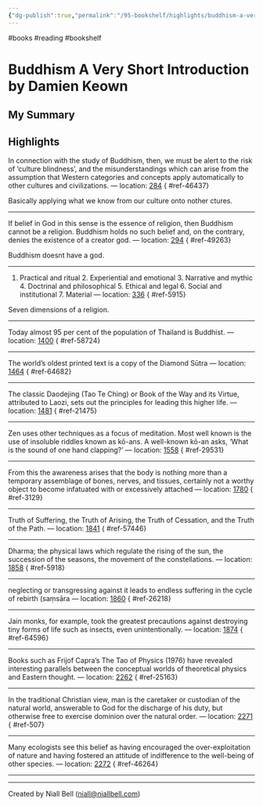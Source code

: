 ```yaml
---
{"dg-publish":true,"permalink":"/95-bookshelf/highlights/buddhism-a-very-short-introduction-by-damien-keown/","hide":true,"noteIcon":"","created":"2024-10-30T13:24:18.000+00:00","updated":"2024-10-30T13:45:19.000+00:00"}
---
```


#books #reading #bookshelf

# Buddhism A Very Short Introduction by Damien Keown
## My Summary


## Highlights

In connection with the study of Buddhism, then, we must be alert to the risk of ‘culture blindness’, and the misunderstandings which can arise from the assumption that Western categories and concepts apply automatically to other cultures and civilizations. — location: [284]()
{ #ref-46437}


Basically applying what we know from our culture onto nother ctures.

---
If belief in God in this sense is the essence of religion, then Buddhism cannot be a religion. Buddhism holds no such belief and, on the contrary, denies the existence of a creator god. — location: [294]()
{ #ref-49263}


Buddhism doesnt have a god.

---
1. Practical and ritual 2. Experiential and emotional 3. Narrative and mythic 4. Doctrinal and philosophical 5. Ethical and legal 6. Social and institutional 7. Material — location: [336]()
{ #ref-5915}


Seven dimensions of a religion.

---
Today almost 95 per cent of the population of Thailand is Buddhist. — location: [1400]()
{ #ref-58724}


---
The world’s oldest printed text is a copy of the Diamond Sūtra — location: [1464]()
{ #ref-64682}


---
The classic Daodejing (Tao Te Ching) or Book of the Way and its Virtue, attributed to Laozi, sets out the principles for leading this higher life. — location: [1481]()
{ #ref-21475}


---
Zen uses other techniques as a focus of meditation. Most well known is the use of insoluble riddles known as kō-ans. A well-known kō-an asks, ‘What is the sound of one hand clapping?’ — location: [1558]()
{ #ref-29531}


---
From this the awareness arises that the body is nothing more than a temporary assemblage of bones, nerves, and tissues, certainly not a worthy object to become infatuated with or excessively attached — location: [1780]()
{ #ref-3129}


---
Truth of Suffering, the Truth of Arising, the Truth of Cessation, and the Truth of the Path. — location: [1841]()
{ #ref-57446}


---
Dharma; the physical laws which regulate the rising of the sun, the succession of the seasons, the movement of the constellations. — location: [1858]()
{ #ref-5918}


---
neglecting or transgressing against it leads to endless suffering in the cycle of rebirth (saṃsāra — location: [1860]()
{ #ref-26218}


---
Jain monks, for example, took the greatest precautions against destroying tiny forms of life such as insects, even unintentionally. — location: [1874]()
{ #ref-64596}


---
Books such as Frijof Capra’s The Tao of Physics (1976) have revealed interesting parallels between the conceptual worlds of theoretical physics and Eastern thought. — location: [2262]()
{ #ref-25163}


---
In the traditional Christian view, man is the caretaker or custodian of the natural world, answerable to God for the discharge of his duty, but otherwise free to exercise dominion over the natural order. — location: [2271]()
{ #ref-507}


---
Many ecologists see this belief as having encouraged the over-exploitation of nature and having fostered an attitude of indifference to the well-being of other species. — location: [2272]()
{ #ref-46264}


---


---
Created by Niall Bell (niall@niallbell.com)
